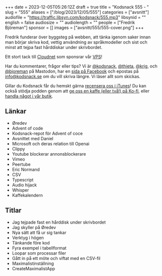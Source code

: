 +++
date = 2023-12-05T05:26:12Z
draft = true
title = "Kodsnack 555 - "
slug = "555"
aliases = ["/blog/2023/12/05/555"]
categories = ["avsnitt"]
audiofile = "https://traffic.libsyn.com/kodsnack/555.mp3"
libsynid = ""
english = false
audiosize = ""
audiolength = ""
people = ["Fredrik Björeman"]
sponsor = []
images = ["avsnitt/555/555-cover.png"]
+++

Fredrik funderar över byggsteg på webben, att tänka igenom saker innan man börjar skriva kod, vettig användning av språkmodeller och sist och minst att tejpa fast hårddiskar under skrivbordet.

Ett stort tack till [Cloudnet](https://www.cloudnet.se) som sponsrar vår [VPS](https://en.wikipedia.org/wiki/Virtual_private_server)!

Har du kommentarer, frågor eller tips? Vi är [@kodsnack](https://social.podsnack.se/@kodsnack), [@thieta](https://6510.nu/@thieta), [@krig](https://6510.nu/@krig), och [@bjoreman](https://toot.cafe/@bjoreman) på Mastodon, har en [sida på Facebook](https://www.facebook.com/) och epostas på [info@kodsnack.se](mailto:info@kodsnack.se) om du vill skriva längre. Vi läser allt som skickas.

Gillar du Kodsnack får du hemskt gärna [recensera oss i iTunes](https://itunes.apple.com/se/podcast/kodsnack/id561631498?l=en)! Du kan också stödja podden genom att <a href="https://ko-fi.com/kodsnack" rel="payment">ge oss en kaffe (eller två!) på Ko-fi</a>, eller [handla något i vår butik](https://shop.spreadshirt.se/kodsnack/).

## Länkar ##
* Øredev
* Advent of code
* Kodsnack-repot för Advent of coce
* Avsnittet med Daniel
* Microsoft och deras relation till Openai
* Clippy
* Youtube blockerar annonsblockerare
* Vimeo
* Peertube
* Eric Normand
* CSV
* Typescript
* Audio hijack
* Whisper
* Kaffekalendern

## Titlar ##
* Jag tejpade fast en hårddisk under skrivbordet
* Jag skyller på Øredev
* Nya sätt att få ur sig tankar
* Verktyg i högen
* Tänkande före kod
* Fyra exempel i tabellformat
* Loopar som processar filer
* Gått in på ett möte och viftat med en CSV-fil
* Maximalistinställning
* CreateMaximalistApp